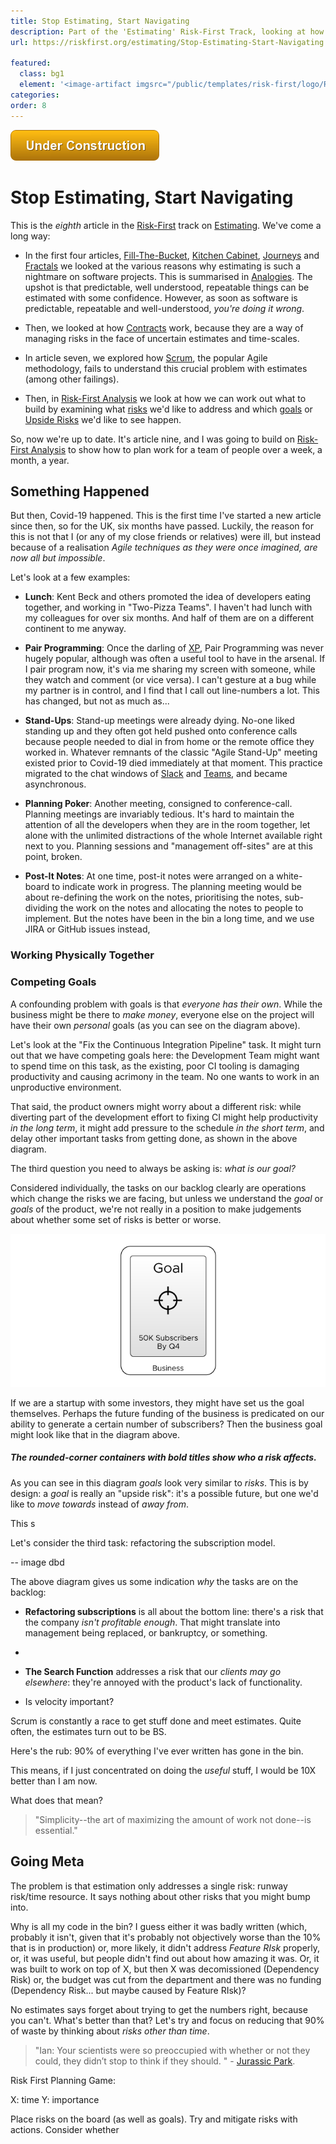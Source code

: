 ```yaml
---
title: Stop Estimating, Start Navigating
description: Part of the 'Estimating' Risk-First Track, looking at how to work without estimates.
url: https://riskfirst.org/estimating/Stop-Estimating-Start-Navigating

featured: 
  class: bg1
  element: '<image-artifact imgsrc="/public/templates/risk-first/logo/R1_logo_black.svg">Risk-First Analysis</image-artifact>'
categories:
order: 8
---
```


![Under Construction](../images/state/uc.png)

# Stop Estimating, Start Navigating

This is the _eighth_ article in the [Risk-First](https://riskfirst.org) track on [Estimating](Start.md).  We've come a long way:

- In the first four articles, [Fill-The-Bucket](Fill-The-Bucket.md), [Kitchen Cabinet](Kitchen-Cabinet.md), [Journeys](Journeys.md) and [Fractals](Fractals.md) we looked at the various reasons why estimating is such a nightmare on software projects.  This is summarised in [Analogies](Analogies.md).  The upshot is that predictable, well understood, repeatable things can be estimated with some confidence.   However, as soon as software is predictable, repeatable and well-understood, _you're doing it wrong_.

- Then, we looked at how [Contracts](../wip/Contracts.md) work, because they are a way of managing risks in the face of uncertain estimates and time-scales.  

- In article seven, we explored how [Scrum](Fixing-Scrum.md), the popular Agile methodology, fails to understand this crucial problem with estimates (among other failings).

- Then, in [Risk-First Analysis](Risk-First-Analysis.md) we look at how we can work out what to build by examining what [risks](../thinking/Glossary.md#risk) we'd like to address and which [goals](../thinking/Glossary.md#risk) or [Upside Risks](../thinking/Glossary.md#upside-risk) we'd like to see happen.  

So, now we're up to date.  It's article nine, and I was going to build on [Risk-First Analysis](Risk-First-Analysis.md) to show how to plan work for a team of people over a week, a month, a year.  

## Something Happened 

But then, Covid-19 happened.   This is the first time I've started a new article since then, so for the UK, six months have passed.  Luckily, the reason for this is not that I (or any of my close friends or relatives) were ill, but instead because of a realisation _Agile techniques as they were once imagined, are now all but impossible_.

Let's look at a few examples:

 - **Lunch**: Kent Beck and others promoted the idea of developers eating together, and working in "Two-Pizza Teams".  I haven't had lunch with my colleagues for over six months.  And half of them are on a different continent to me anyway.

 - **Pair Programming**:  Once the darling of [XP](), Pair Programming was never hugely popular, although was often a useful tool to have in the arsenal.  If I pair program now, it's via me sharing my screen with someone, while they watch and comment (or vice versa).  I can't gesture at a bug while my partner is in control, and I find that I call out line-numbers a lot.  This has changed, but not as much as...
 
 - **Stand-Ups**:  Stand-up meetings were already dying.  No-one liked standing up and they often got held pushed onto conference calls because people needed to dial in from home or the remote office they worked in.  Whatever remnants of the classic "Agile Stand-Up" meeting existed prior to Covid-19 died immediately at that moment.  This practice migrated to the chat windows of [Slack]() and [Teams](), and became asynchronous.  
 
 - **Planning Poker**: Another meeting, consigned to conference-call.  Planning meetings are invariably tedious.  It's hard to maintain the attention of all the developers when they are in the room together, let alone with the unlimited distractions of the whole Internet available right next to you.  Planning sessions and "management off-sites" are at this point, broken.
 
 - **Post-It Notes**:  At one time, post-it notes were arranged on a white-board to indicate work in progress.  The planning meeting would be about re-defining the work on the notes, prioritising the notes, sub-dividing the work on the notes and allocating the notes to people to implement.  But the notes have been in the bin a long time, and we use JIRA or GitHub issues instead,

### Working Physically Together 




### Competing Goals


A confounding problem with goals is that _everyone has their own_.  While the business might be there to _make money_, everyone else on the project will have their own _personal_ goals (as you can see on the diagram above).   

Let's look at the "Fix the Continuous Integration Pipeline" task.  It might turn out that we have competing goals here:  the Development Team might want to spend time on this task, as the existing, poor CI tooling is damaging productivity and causing acrimony in the team.  No one wants to work in an unproductive environment.

That said, the product owners might worry about a different risk:  while diverting part of the development effort to fixing CI might help productivity _in the long term_, it might add pressure to the schedule _in the short term_, and delay other important tasks from getting done, as shown in the above diagram.    





The third question you need to always be asking is:  _what is our goal?_

Considered individually, the tasks on our backlog clearly are operations which change the risks we are facing, but unless we understand the _goal_ or _goals_ of the product, we're not really in a position to make judgements about whether some set of risks is better or worse.

![One Goal](../images/generated/estimating/planner/one-goal.png)

If we are a startup with some investors, they might have set us the goal themselves.  Perhaps the future funding of the business is predicated on our ability to generate a certain number of subscribers?  Then the business goal might look like that in the diagram above.

##### The rounded-corner containers with bold titles show _who a risk affects_.  

As you can see in this diagram _goals_ look very similar to _risks_.  This is by design:  a _goal_ is really an "upside risk":  it's a possible future, but one we'd like to _move towards_ instead of _away from_.



This s

Let's consider the third task: refactoring the subscription model.

-- image dbd

The above diagram gives us some indication _why_ the tasks are on the backlog:

 - **Refactoring subscriptions** is all about the bottom line: there's a risk that the company _isn't profitable enough_.  That might translate into management being replaced, or bankruptcy, or something.
 - 

 - **The Search Function** addresses a risk that our _clients may go elsewhere_:  they're annoyed with the product's lack of functionality.


 


 - Is velocity important?
 
 Scrum is constantly a race to get stuff done and meet estimates.  Quite often, the estimates turn out to be BS.
 
 Here's the rub: 90% of everything I've ever written has gone in the bin.
 
 This means, if I just concentrated on doing the _useful_ stuff, I would be 10X better than I am now.
 
What does that mean? 

> "Simplicity--the art of maximizing the amount of work not done--is essential."

## Going Meta




The problem is that estimation only addresses a single risk:  runway risk/time resource.  It says nothing about other risks that you might bump into.

Why is all my code in the bin?  I guess either it was badly written (which, probably it isn't, given that it's probably not objectively worse than the 10% that is in production) or, more likely, it didn't address _Feature RIsk_ properly, or, it was useful, but people didn't find out about how amazing it was.  Or, it was built to work on top of X, but then X was decomissioned (Dependency Risk) or, the budget was cut from the department and there was no funding (Dependency Risk... but maybe caused by Feature RIsk)?

No estimates says forget about trying to get the numbers right, because you can't.  What's better than that?  Let's try and focus on reducing that 90% of waste by thinking about _risks other than time_.

> "Ian: Your scientists were so preoccupied with whether or not they could, they didn’t stop to think if they should. " - [Jurassic Park]().


Risk First Planning Game:  

X: time 
Y: importance  

Place risks on the board (as well as goals).   Try and mitigate risks with actions.  Consider whether 

